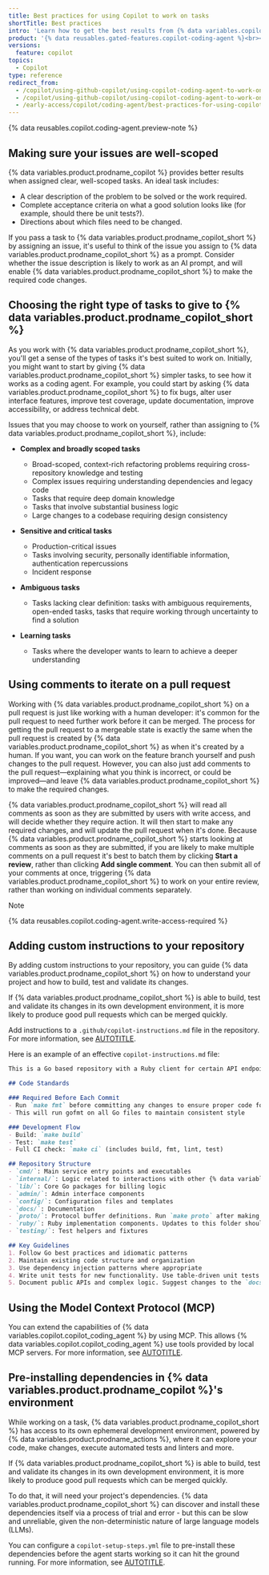 ```yaml
---
title: Best practices for using Copilot to work on tasks
shortTitle: Best practices
intro: 'Learn how to get the best results from {% data variables.copilot.copilot_coding_agent %}.'
product: '{% data reusables.gated-features.copilot-coding-agent %}<br><a href="https://github.com/features/copilot/plans?ref_cta=Copilot+plans+signup&ref_loc=best+practices+for+using+copilot+to+work+on+tasks&ref_page=docs" target="_blank" class="btn btn-primary mt-3 mr-3 no-underline"><span>Sign up for {% data variables.product.prodname_copilot_short %}</span> {% octicon "link-external" height:16 %}</a>'
versions:
  feature: copilot
topics:
  - Copilot
type: reference
redirect_from:
  - /copilot/using-github-copilot/using-copilot-coding-agent-to-work-on-issues/best-practices-for-using-copilot-to-work-on-issues
  - /copilot/using-github-copilot/using-copilot-coding-agent-to-work-on-issues/best-practices-for-using-copilot-to-work-on-tasks
  - /early-access/copilot/coding-agent/best-practices-for-using-copilot-coding-agent
---
```


{% data reusables.copilot.coding-agent.preview-note %}

## Making sure your issues are well-scoped

{% data variables.product.prodname_copilot %} provides better results when assigned clear, well-scoped tasks. An ideal task includes:

* A clear description of the problem to be solved or the work required.
* Complete acceptance criteria on what a good solution looks like (for example, should there be unit tests?).
* Directions about which files need to be changed.

If you pass a task to {% data variables.product.prodname_copilot_short %} by assigning an issue, it's useful to think of the issue you assign to {% data variables.product.prodname_copilot_short %} as a prompt. Consider whether the issue description is likely to work as an AI prompt, and will enable {% data variables.product.prodname_copilot_short %} to make the required code changes.

## Choosing the right type of tasks to give to {% data variables.product.prodname_copilot_short %}

As you work with {% data variables.product.prodname_copilot_short %}, you'll get a sense of the types of tasks it's best suited to work on. Initially, you might want to start by giving {% data variables.product.prodname_copilot_short %} simpler tasks, to see how it works as a coding agent. For example, you could start by asking {% data variables.product.prodname_copilot_short %} to fix bugs, alter user interface features, improve test coverage, update documentation, improve accessibility, or address technical debt.

Issues that you may choose to work on yourself, rather than assigning to {% data variables.product.prodname_copilot_short %}, include:

* **Complex and broadly scoped tasks**
  * Broad-scoped, context-rich refactoring problems requiring cross-repository knowledge and testing
  * Complex issues requiring understanding dependencies and legacy code
  * Tasks that require deep domain knowledge
  * Tasks that involve substantial business logic
  * Large changes to a codebase requiring design consistency

* **Sensitive and critical tasks**
  * Production-critical issues
  * Tasks involving security, personally identifiable information, authentication repercussions
  * Incident response

* **Ambiguous tasks**
  * Tasks lacking clear definition: tasks with ambiguous requirements, open-ended tasks, tasks that require working through uncertainty to find a solution

* **Learning tasks**
  * Tasks where the developer wants to learn to achieve a deeper understanding

## Using comments to iterate on a pull request

Working with {% data variables.product.prodname_copilot_short %} on a pull request is just like working with a human developer: it's common for the pull request to need further work before it can be merged. The process for getting the pull request to a mergeable state is exactly the same when the pull request is created by {% data variables.product.prodname_copilot_short %} as when it's created by a human. If you want, you can work on the feature branch yourself and push changes to the pull request. However, you can also just add comments to the pull request—explaining what you think is incorrect, or could be improved—and leave {% data variables.product.prodname_copilot_short %} to make the required changes.

{% data variables.product.prodname_copilot_short %} will read all comments as soon as they are submitted by users with write access, and will decide whether they require action. It will then start to make any required changes, and will update the pull request when it's done. Because {% data variables.product.prodname_copilot_short %} starts looking at comments as soon as they are submitted, if you are likely to make multiple comments on a pull request it's best to batch them by clicking **Start a review**, rather than clicking **Add single comment**. You can then submit all of your comments at once, triggering {% data variables.product.prodname_copilot_short %} to work on your entire review, rather than working on individual comments separately.

> [!NOTE]
> {% data reusables.copilot.coding-agent.write-access-required %}

## Adding custom instructions to your repository

By adding custom instructions to your repository, you can guide {% data variables.product.prodname_copilot_short %} on how to understand your project and how to build, test and validate its changes.

If {% data variables.product.prodname_copilot_short %} is able to build, test and validate its changes in its own development environment, it is more likely to produce good pull requests which can be merged quickly.

Add instructions to a `.github/copilot-instructions.md` file in the repository. For more information, see [AUTOTITLE](/copilot/customizing-copilot/adding-repository-custom-instructions-for-github-copilot?tool=webui).

Here is an example of an effective `copilot-instructions.md` file:

```markdown
This is a Go based repository with a Ruby client for certain API endpoints. It is primarily responsible for ingesting metered usage for GitHub and recording that usage. Please follow these guidelines when contributing:

## Code Standards

### Required Before Each Commit
- Run `make fmt` before committing any changes to ensure proper code formatting
- This will run gofmt on all Go files to maintain consistent style

### Development Flow
- Build: `make build`
- Test: `make test`
- Full CI check: `make ci` (includes build, fmt, lint, test)

## Repository Structure
- `cmd/`: Main service entry points and executables
- `internal/`: Logic related to interactions with other {% data variables.product.github %} services
- `lib/`: Core Go packages for billing logic
- `admin/`: Admin interface components
- `config/`: Configuration files and templates
- `docs/`: Documentation
- `proto/`: Protocol buffer definitions. Run `make proto` after making updates here.
- `ruby/`: Ruby implementation components. Updates to this folder should include incrementing this version file using semantic versioning: `ruby/lib/billing-platform/version.rb`
- `testing/`: Test helpers and fixtures

## Key Guidelines
1. Follow Go best practices and idiomatic patterns
2. Maintain existing code structure and organization
3. Use dependency injection patterns where appropriate
4. Write unit tests for new functionality. Use table-driven unit tests when possible.
5. Document public APIs and complex logic. Suggest changes to the `docs/` folder when appropriate
```

## Using the Model Context Protocol (MCP)

You can extend the capabilities of {% data variables.copilot.copilot_coding_agent %} by using MCP. This allows {% data variables.copilot.copilot_coding_agent %} use tools provided by local MCP servers. For more information, see [AUTOTITLE](/enterprise-cloud@latest/copilot/customizing-copilot/extending-copilot-coding-agent-with-mcp).

## Pre-installing dependencies in {% data variables.product.prodname_copilot %}'s environment

While working on a task, {% data variables.product.prodname_copilot_short %} has access to its own ephemeral development environment, powered by {% data variables.product.prodname_actions %}, where it can explore your code, make changes, execute automated tests and linters and more.

If {% data variables.product.prodname_copilot_short %} is able to build, test and validate its changes in its own development environment, it is more likely to produce good pull requests which can be merged quickly.

To do that, it will need your project's dependencies. {% data variables.product.prodname_copilot_short %} can discover and install these dependencies itself via a process of trial and error - but this can be slow and unreliable, given the non-deterministic nature of large language models (LLMs).

You can configure a `copilot-setup-steps.yml` file to pre-install these dependencies before the agent starts working so it can hit the ground running. For more information, see [AUTOTITLE](/copilot/customizing-copilot/customizing-the-development-environment-for-copilot-coding-agent#preinstalling-tools-or-dependencies-in-copilots-environment).
